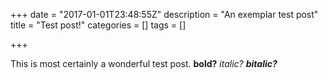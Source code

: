 +++
date = "2017-01-01T23:48:55Z"
description = "An exemplar test post"
title = "Test post!"
categories = []
tags = []

+++

This is most certainly a wonderful test post. **bold?** *italic?* ***bitalic?***